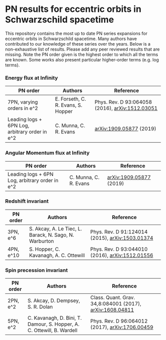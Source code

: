 # PN results for eccentric orbits in Schwarzschild spacetime

This repository contains the most up to date PN series expansions for eccentric orbits in Schwarzschild spacetime. Many authors have contributed to our knowledge of these series over the years. Below is a non-exhaustive list of results. Please add any peer reviewed results that are missing. Note the PN order given is the highest order to which all the terms are known. Some works also present particular higher-order terms (e.g. log terms).

### Energy flux at Infinity

| PN order  | Authors                                                                | Reference                                                                           |
|-----------|------------------------------------------------------------------------|-------------------------------------------------------------------------------------|
| 7PN, varying orders in e^2  | E. Forseth, C. R. Evans, S. Hopper                 | Phys. Rev. D 93:064058 (2016), [arXiv:1512.03051](https://arxiv.org/abs/1512.03051v1) |
| Leading logs + 6PN Log, arbitrary order in e^2 | C. Munna, C. R. Evans                                 | [arXiv:1909.05877](https://arxiv.org/abs/1909.05877) (2019) |

### Angular Momentum flux at Infinity

| PN order  | Authors                                                                | Reference                                                                           |
|-----------|------------------------------------------------------------------------|-------------------------------------------------------------------------------------|
| Leading logs + 6PN Log, arbitrary order in e^2 | C. Munna, C. R. Evans                                 | [arXiv:1909.05877](https://arxiv.org/abs/1909.05877) (2019) |

### Redshift invariant

| PN order  | Authors                                                                | Reference                                                                           |
|-----------|------------------------------------------------------------------------|-------------------------------------------------------------------------------------|
| 3PN, e^6  | S. Akcay, A. Le Tiec, L. Barack, N. Sago, N. Warburton                 | Phys. Rev. D 91:124014 (2015), [arXiv:1503.01374](https://arxiv.org/abs/1503.01374) |
| 4PN, e^10 | S. Hopper, C. Kavanagh, A. C. Ottewill                                 | Phys. Rev. D 93:044010 (2016), [arXiv:1512.01556](https://arxiv.org/abs/1512.01556) |

### Spin precession invariant

| PN order | Authors                                                                | Reference                                                                                    |
|----------|------------------------------------------------------------------------|----------------------------------------------------------------------------------------------|
| 2PN, e^2 | S. Akcay, D. Dempsey, S. R. Dolan                                      | Class. Quant. Grav. 34,8:084001 (2017), [arXiv:1608.04811](https://arxiv.org/abs/1608.04811) |
| 5PN, e^2 | C. Kavanagh, D. Bini, T. Damour, S. Hopper, A. C. Ottewill, B. Wardell | Phys. Rev. D 96:064012 (2017), [arXiv:1706.00459](https://arxiv.org/abs/1706.00459)          |